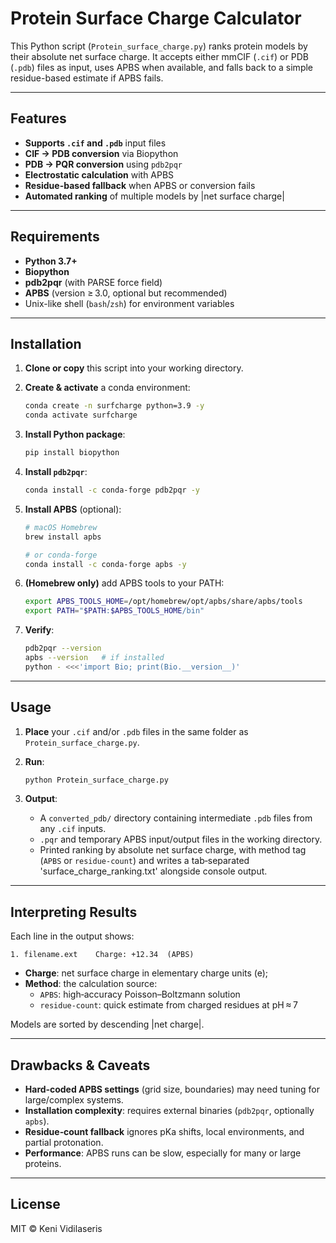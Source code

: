# Protein Surface Charge Calculator

This Python script (`Protein_surface_charge.py`) ranks protein models by their absolute net surface charge. It accepts either mmCIF (`.cif`) or PDB (`.pdb`) files as input, uses APBS when available, and falls back to a simple residue-based estimate if APBS fails.

---

## Features

- **Supports `.cif` and `.pdb`** input files
- **CIF → PDB conversion** via Biopython
- **PDB → PQR conversion** using `pdb2pqr`
- **Electrostatic calculation** with APBS
- **Residue-based fallback** when APBS or conversion fails
- **Automated ranking** of multiple models by |net surface charge|

---

## Requirements

- **Python 3.7+**
- **Biopython**
- **pdb2pqr** (with PARSE force field)
- **APBS** (version ≥ 3.0, optional but recommended)
- Unix-like shell (`bash`/`zsh`) for environment variables

---

## Installation

1. **Clone or copy** this script into your working directory.

2. **Create & activate** a conda environment:

   ```bash
   conda create -n surfcharge python=3.9 -y
   conda activate surfcharge
   ```

3. **Install Python package**:

   ```bash
   pip install biopython
   ```

4. **Install `pdb2pqr`**:

   ```bash
   conda install -c conda-forge pdb2pqr -y
   ```

5. **Install APBS** (optional):

   ```bash
   # macOS Homebrew
   brew install apbs

   # or conda-forge
   conda install -c conda-forge apbs -y
   ```

6. **(Homebrew only)** add APBS tools to your PATH:

   ```bash
   export APBS_TOOLS_HOME=/opt/homebrew/opt/apbs/share/apbs/tools
   export PATH="$PATH:$APBS_TOOLS_HOME/bin"
   ```

7. **Verify**:

   ```bash
   pdb2pqr --version
   apbs --version   # if installed
   python - <<<'import Bio; print(Bio.__version__)'
   ```

---

## Usage

1. **Place** your `.cif` and/or `.pdb` files in the same folder as `Protein_surface_charge.py`.

2. **Run**:

   ```bash
   python Protein_surface_charge.py
   ```

3. **Output**:

   - A `converted_pdb/` directory containing intermediate `.pdb` files from any `.cif` inputs.
   - `.pqr` and temporary APBS input/output files in the working directory.
   - Printed ranking by absolute net surface charge, with method tag (`APBS` or `residue-count`) and writes a tab‐separated 'surface_charge_ranking.txt' alongside console output.

---

## Interpreting Results

Each line in the output shows:

```
1. filename.ext    Charge: +12.34  (APBS)
```

- **Charge**: net surface charge in elementary charge units (e);
- **Method**: the calculation source:
  - `APBS`: high‑accuracy Poisson–Boltzmann solution
  - `residue-count`: quick estimate from charged residues at pH ≈ 7

Models are sorted by descending |net charge|.

---

## Drawbacks & Caveats

- **Hard‑coded APBS settings** (grid size, boundaries) may need tuning for large/complex systems.
- **Installation complexity**: requires external binaries (`pdb2pqr`, optionally `apbs`).
- **Residue‑count fallback** ignores pKa shifts, local environments, and partial protonation.
- **Performance**: APBS runs can be slow, especially for many or large proteins.

---

## License

MIT © Keni Vidilaseris

